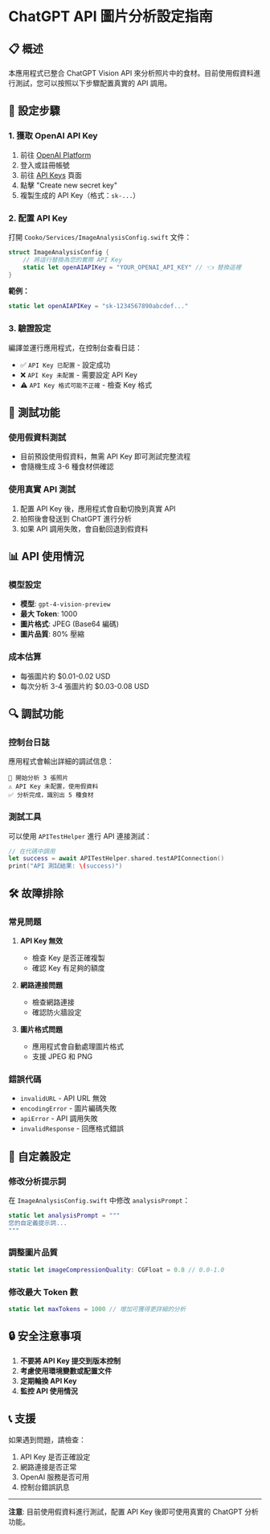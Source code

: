 # ChatGPT API 圖片分析設定指南

## 📋 概述

本應用程式已整合 ChatGPT Vision API 來分析照片中的食材。目前使用假資料進行測試，您可以按照以下步驟配置真實的 API 調用。

## 🔧 設定步驟

### 1. 獲取 OpenAI API Key

1. 前往 [OpenAI Platform](https://platform.openai.com/)
2. 登入或註冊帳號
3. 前往 [API Keys](https://platform.openai.com/api-keys) 頁面
4. 點擊 "Create new secret key"
5. 複製生成的 API Key（格式：`sk-...`）

### 2. 配置 API Key

打開 `Cooko/Services/ImageAnalysisConfig.swift` 文件：

```swift
struct ImageAnalysisConfig {
    // 將這行替換為您的實際 API Key
    static let openAIAPIKey = "YOUR_OPENAI_API_KEY" // 👈 替換這裡
}
```

**範例：**
```swift
static let openAIAPIKey = "sk-1234567890abcdef..."
```

### 3. 驗證設定

編譯並運行應用程式，在控制台查看日誌：

- ✅ `API Key 已配置` - 設定成功
- ❌ `API Key 未配置` - 需要設定 API Key
- ⚠️ `API Key 格式可能不正確` - 檢查 Key 格式

## 🧪 測試功能

### 使用假資料測試
- 目前預設使用假資料，無需 API Key 即可測試完整流程
- 會隨機生成 3-6 種食材供確認

### 使用真實 API 測試
1. 配置 API Key 後，應用程式會自動切換到真實 API
2. 拍照後會發送到 ChatGPT 進行分析
3. 如果 API 調用失敗，會自動回退到假資料

## 📊 API 使用情況

### 模型設定
- **模型**: `gpt-4-vision-preview`
- **最大 Token**: 1000
- **圖片格式**: JPEG (Base64 編碼)
- **圖片品質**: 80% 壓縮

### 成本估算
- 每張圖片約 $0.01-0.02 USD
- 每次分析 3-4 張圖片約 $0.03-0.08 USD

## 🔍 調試功能

### 控制台日誌
應用程式會輸出詳細的調試信息：

```
📸 開始分析 3 張照片
⚠️ API Key 未配置，使用假資料
✅ 分析完成，識別出 5 種食材
```

### 測試工具
可以使用 `APITestHelper` 進行 API 連接測試：

```swift
// 在代碼中調用
let success = await APITestHelper.shared.testAPIConnection()
print("API 測試結果: \(success)")
```

## 🛠️ 故障排除

### 常見問題

1. **API Key 無效**
   - 檢查 Key 是否正確複製
   - 確認 Key 有足夠的額度

2. **網路連接問題**
   - 檢查網路連接
   - 確認防火牆設定

3. **圖片格式問題**
   - 應用程式會自動處理圖片格式
   - 支援 JPEG 和 PNG

### 錯誤代碼

- `invalidURL` - API URL 無效
- `encodingError` - 圖片編碼失敗
- `apiError` - API 調用失敗
- `invalidResponse` - 回應格式錯誤

## 📝 自定義設定

### 修改分析提示詞
在 `ImageAnalysisConfig.swift` 中修改 `analysisPrompt`：

```swift
static let analysisPrompt = """
您的自定義提示詞...
"""
```

### 調整圖片品質
```swift
static let imageCompressionQuality: CGFloat = 0.8 // 0.0-1.0
```

### 修改最大 Token 數
```swift
static let maxTokens = 1000 // 增加可獲得更詳細的分析
```

## 🔒 安全注意事項

1. **不要將 API Key 提交到版本控制**
2. **考慮使用環境變數或配置文件**
3. **定期輪換 API Key**
4. **監控 API 使用情況**

## 📞 支援

如果遇到問題，請檢查：
1. API Key 是否正確設定
2. 網路連接是否正常
3. OpenAI 服務是否可用
4. 控制台錯誤訊息

---

**注意**: 目前使用假資料進行測試，配置 API Key 後即可使用真實的 ChatGPT 分析功能。
